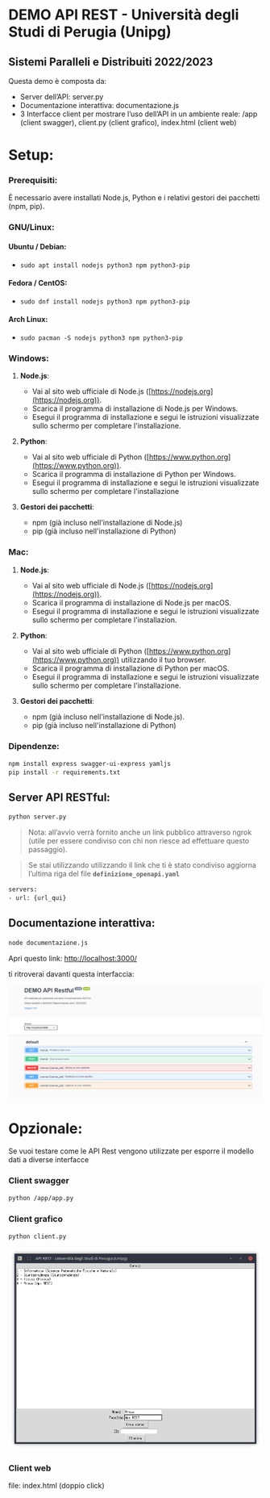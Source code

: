 # DEMO API REST - Università degli Studi di Perugia (Unipg)

## **Sistemi Paralleli e Distribuiti 2022/2023**

Questa demo è composta da:

- Server dell’API: server.py
- Documentazione interattiva: documentazione.js
- 3 Interfacce client per mostrare l’uso dell’API in un ambiente reale: /app (client swagger), client.py (client grafico), index.html (client web)

# Setup:
### Prerequisiti:
È necessario avere installati Node.js, Python e i relativi gestori dei pacchetti (npm, pip).

### GNU/Linux:

#### Ubuntu / Debian:

*   `sudo apt install nodejs python3 npm python3-pip`

#### Fedora / CentOS:

*   `sudo dnf install nodejs python3 npm python3-pip`

#### Arch Linux:

*   `sudo pacman -S nodejs python3 npm python3-pip`

### Windows:

1.  **Node.js**:
    
    *   Vai al sito web ufficiale di Node.js ([https://nodejs.org](https://nodejs.org)).
    *   Scarica il programma di installazione di Node.js per Windows.
    *   Esegui il programma di installazione e segui le istruzioni visualizzate sullo schermo per completare l'installazione.
2.  **Python**:
    
    *   Vai al sito web ufficiale di Python ([https://www.python.org](https://www.python.org)).
    *   Scarica il programma di installazione di Python per Windows.
    *   Esegui il programma di installazione e segui le istruzioni visualizzate sullo schermo per completare l'installazione
3.  **Gestori dei pacchetti**:
    
    *   npm (già incluso nell'installazione di Node.js)
    *   pip (già incluso nell'installazione di Python)

### Mac:

1.  **Node.js**:
    
    *   Vai al sito web ufficiale di Node.js ([https://nodejs.org](https://nodejs.org)).
    *   Scarica il programma di installazione di Node.js per macOS.
    *   Esegui il programma di installazione e segui le istruzioni visualizzate sullo schermo per completare l'installazion.
2.  **Python**:
    
    *   Vai al sito web ufficiale di Python ([https://www.python.org](https://www.python.org)) utilizzando il tuo browser.
    *   Scarica il programma di installazione di Python per macOS.
    *   Esegui il programma di installazione e segui le istruzioni visualizzate sullo schermo per completare l'installazione.
3.  **Gestori dei pacchetti**:
    
    *   npm (già incluso nell'installazione di Node.js).
    *   pip (già incluso nell'installazione di Python)


### Dipendenze:

```bash
npm install express swagger-ui-express yamljs
pip install -r requirements.txt
```

## Server API RESTful:

```bash
python server.py
```

> Nota: all’avvio verrà fornito anche un link pubblico attraverso ngrok (utile per essere condiviso con chi non riesce ad effettuare questo passaggio).
> 

> Se stai utilizzando utilizzando il link che ti è stato condiviso aggiorna l’ultima riga del file **`definizione_openapi.yaml`**
> 

```bash
servers:
- url: {url_qui}
```

## Documentazione interattiva:

```bash
node documentazione.js
```

Apri questo link: [http://localhost:3000/](http://localhost:3000/) 

ti ritroverai davanti questa interfaccia: 

![Untitled](Doc.png)

# Opzionale:

Se vuoi testare come le API Rest vengono utilizzate per esporre il modello dati a diverse interfacce

### Client swagger
```bash
python /app/app.py
```
### Client grafico
```bash
python client.py
```
![Untitled](screen_client.png)

### Client web
file: index.html (doppio click)
